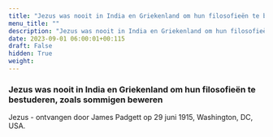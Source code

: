 ```yaml
---
title: "Jezus was nooit in India en Griekenland om hun filosofieën te bestuderen, zoals sommigen beweren"
menu_title: ""
description: "Jezus was nooit in India en Griekenland om hun filosofieën te bestuderen, zoals sommigen beweren"
date: 2023-09-01 06:00:01+00:115
draft: False
hidden: True
weight:
---
```

### Jezus was nooit in India en Griekenland om hun filosofieën te bestuderen, zoals sommigen beweren

Jezus - ontvangen door James Padgett op 29 juni 1915, Washington, DC, USA.
